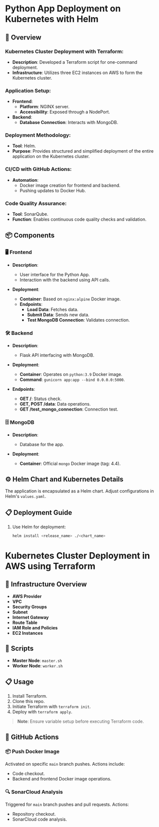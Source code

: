 # Python App Deployment on Kubernetes with Helm

## 🚀 Overview

### Kubernetes Cluster Deployment with Terraform:
- **Description**: Developed a Terraform script for one-command deployment.
- **Infrastructure**: Utilizes three EC2 instances on AWS to form the Kubernetes cluster.

### Application Setup:
- **Frontend**: 
  - **Platform**: NGINX server.
  - **Accessibility**: Exposed through a NodePort.
- **Backend**: 
  - **Database Connection**: Interacts with MongoDB.

### Deployment Methodology:
- **Tool**: Helm.
- **Purpose**: Provides structured and simplified deployment of the entire application on the Kubernetes cluster.

### CI/CD with GitHub Actions:
- **Automation**: 
  - Docker image creation for frontend and backend.
  - Pushing updates to Docker Hub.

### Code Quality Assurance:
- **Tool**: SonarQube.
- **Function**: Enables continuous code quality checks and validation.

## 📦 Components

### 🖥️ Frontend

- **Description**:
  - User interface for the Python App.
  - Interaction with the backend using API calls.
  
- **Deployment**:
  - **Container**: Based on `nginx:alpine` Docker image.
  - **Endpoints**:
    - **Load Data**: Fetches data.
    - **Submit Data**: Sends new data.
    - **Test MongoDB Connection**: Validates connection.

### 🛠️ Backend

- **Description**:
  - Flask API interfacing with MongoDB.
  
- **Deployment**:
  - **Container**: Operates on `python:3.9` Docker image.
  - **Command**: `gunicorn app:app --bind 0.0.0.0:5000`.
  
- **Endpoints**:
  - **GET /**: Status check.
  - **GET, POST /data**: Data operations.
  - **GET /test_mongo_connection**: Connection test.

### 🗄️ MongoDB

- **Description**: 
  - Database for the app.
  
- **Deployment**:
  - **Container**: Official `mongo` Docker image (tag: 4.4).

## ⚙️ Helm Chart and Kubernetes Details

The application is encapsulated as a Helm chart. Adjust configurations in Helm's `values.yaml`.

## 📋 Deployment Guide

1. Use Helm for deployment:
   ```bash
   helm install <release_name> ./<chart_name>

# Kubernetes Cluster Deployment in AWS using Terraform

## 🚀 Infrastructure Overview

- **AWS Provider**
- **VPC**
- **Security Groups**
- **Subnet**
- **Internet Gateway**
- **Route Table**
- **IAM Role and Policies**
- **EC2 Instances**

## 📜 Scripts

- **Master Node**: `master.sh`
- **Worker Node**: `worker.sh`

## 📋 Usage

1. Install Terraform.
2. Clone this repo.
3. Initiate Terraform with `terraform init`.
4. Deploy with `terraform apply`.

> **Note**: Ensure variable setup before executing Terraform code.

## 🤖 GitHub Actions

### 📦 Push Docker Image

Activated on specific `main` branch pushes. Actions include:
- Code checkout.
- Backend and frontend Docker image operations.

### 🔍 SonarCloud Analysis

Triggered for `main` branch pushes and pull requests. Actions:
- Repository checkout.
- SonarCloud code analysis.   